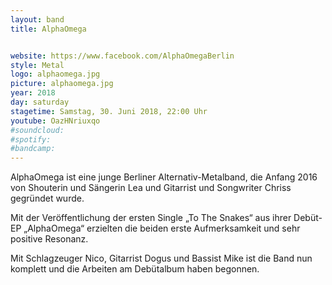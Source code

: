 ```yaml
---
layout: band
title: AlphaOmega


website: https://www.facebook.com/AlphaOmegaBerlin
style: Metal
logo: alphaomega.jpg
picture: alphaomega.jpg
year: 2018
day: saturday
stagetime: Samstag, 30. Juni 2018, 22:00 Uhr
youtube: OazHNriuxqo
#soundcloud:
#spotify:
#bandcamp:
---
```


AlphaOmega ist eine junge Berliner Alternativ-Metalband, die Anfang 2016 von Shouterin und Sängerin Lea und Gitarrist und Songwriter Chriss gegründet wurde.

Mit der Veröffentlichung der ersten Single „To The Snakes“ aus ihrer Debüt-EP „AlphaOmega“ erzielten die beiden erste Aufmerksamkeit und sehr positive Resonanz.

Mit Schlagzeuger Nico, Gitarrist Dogus und Bassist Mike ist die Band nun komplett und die Arbeiten am Debütalbum haben begonnen.
